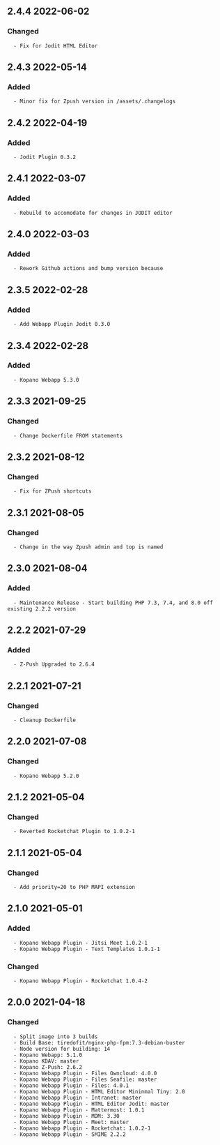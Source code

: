 ## 2.4.4 2022-06-02 <dave at tiredofit dot ca>

   ### Changed
      - Fix for Jodit HTML Editor


## 2.4.3 2022-05-14 <dave at tiredofit dot ca>

   ### Added
      - Minor fix for Zpush version in /assets/.changelogs


## 2.4.2 2022-04-19 <dave at tiredofit dot ca>

   ### Added
      - Jodit Plugin 0.3.2


## 2.4.1 2022-03-07 <dave at tiredofit dot ca>

   ### Added
      - Rebuild to accomodate for changes in JODIT editor


## 2.4.0 2022-03-03 <dave at tiredofit dot ca>

   ### Added
      - Rework Github actions and bump version because


## 2.3.5 2022-02-28 <dave at tiredofit dot ca>

   ### Added
      - Add Webapp Plugin Jodit 0.3.0


## 2.3.4 2022-02-28 <dave at tiredofit dot ca>

   ### Added
      - Kopano Webapp 5.3.0


## 2.3.3 2021-09-25 <dave at tiredofit dot ca>

   ### Changed
      - Change Dockerfile FROM statements


## 2.3.2 2021-08-12 <dave at tiredofit dot ca>

   ### Changed
      - Fix for ZPush shortcuts


## 2.3.1 2021-08-05 <dave at tiredofit dot ca>

   ### Changed
      - Change in the way Zpush admin and top is named


## 2.3.0 2021-08-04 <dave at tiredofit dot ca>

   ### Added
      - Maintenance Release - Start building PHP 7.3, 7.4, and 8.0 off existing 2.2.2 version

## 2.2.2 2021-07-29 <dave at tiredofit dot ca>

   ### Added
      - Z-Push Upgraded to 2.6.4


## 2.2.1 2021-07-21 <dave at tiredofit dot ca>

   ### Changed
      - Cleanup Dockerfile


## 2.2.0 2021-07-08 <dave at tiredofit dot ca>

   ### Changed
      - Kopano Webapp 5.2.0

## 2.1.2 2021-05-04 <dave at tiredofit dot ca>

   ### Changed
      - Reverted Rocketchat Plugin to 1.0.2-1

## 2.1.1 2021-05-04 <dave at tiredofit dot ca>

   ### Changed
      - Add priority=20 to PHP MAPI extension


## 2.1.0 2021-05-01 <dave at tiredofit dot ca>

   ### Added
      - Kopano Webapp Plugin - Jitsi Meet 1.0.2-1
      - Kopano Webapp Plugin - Text Templates 1.0.1-1

   ### Changed
      - Kopano Webapp Plugin - Rocketchat 1.0.4-2


## 2.0.0 2021-04-18 <dave at tiredofit dot ca>

   ### Changed
      - Split image into 3 builds
      - Build Base: tiredofit/nginx-php-fpm:7.3-debian-buster
      - Node version for building: 14
      - Kopano Webapp: 5.1.0
      - Kopano KDAV: master
      - Kopano Z-Push: 2.6.2
      - Kopano Webapp Plugin - Files Owncloud: 4.0.0
      - Kopano Webapp Plugin - Files Seafile: master
      - Kopano Webapp Plugin - Files: 4.0.1
      - Kopano Webapp Plugin - HTML Editor Mininmal Tiny: 2.0
      - Kopano Webapp Plugin - Intranet: master
      - Kopano Webapp Plugin - HTML Editor Jodit: master
      - Kopano Webapp Plugin - Mattermost: 1.0.1
      - Kopano Webapp Plugin - MDM: 3.30
      - Kopano Webapp Plugin - Meet: master
      - Kopano Webapp Plugin - Rocketchat: 1.0.2-1
      - Kopano Webapp Plugin - SMIME 2.2.2
